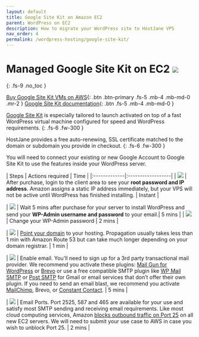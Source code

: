 ```yaml
---
layout: default
title: Google Site Kit on Amazon EC2
parent: WordPress on EC2
description: How to migrate your WordPress site to HostJane VPS
nav_order: 4
permalink: /wordpress-hosting/google-site-kit/
---
```


# Managed Google Site Kit on EC2 ![](/assets/wave.svg)
{: .fs-9 .no_toc }

[Buy Google Site Kit VMs on AWS](https://cloud.hostjane.com/vps/?appType=0&app=2){: .btn .btn-primary .fs-5 .mb-4 .mb-md-0 .mr-2 } [Google Site Kit documentation](https://sitekit.withgoogle.com/documentation/){: .btn .fs-5 .mb-4 .mb-md-0 }

[Google Site Kit](https://sitekit.withgoogle.com/) is especially tailored to launch activated on top of a fast WordPress virtual machine configured for speed and WordPress requirements. 
{: .fs-6 .fw-300 }

HostJane provides a free auto-renewing, SSL certificate matched to the domain or subdomain you provide in checkout.
{: .fs-6 .fw-300 }

<span class="green">You will need to connect your existing or new Google Account to Google Site Kit to use the features inside your WordPress server.</span>

| Steps       | Actions required    | Time |
|:-------------|:------------------|
|   ![](/assets/one.svg)           | After purchase, login to the client area to see your **root password and IP address**. Amazon assigns a static IP address immediately, but your VPS will not be active until WordPress has finished installing. | Instant |

|   ![](/assets/two.svg)           | Wait 5 mins after purchase for your server to install WordPress and send your **WP-Admin username and password** to your email.| 5 mins |
| ![](/assets/three.svg)  | Change your WP-Admin password  | 2 mins |

| ![](/assets/four.svg) | [Point your domain](/point-your-domain/) to your hosting. Propagation usually takes less than 1 min with Amazon Route 53 but can take much longer depending on your domain registrar. | 1 min |

| ![](/assets/five.svg)  | Enable email. You'll need to sign  up for a 3rd party transactional mail provider. We recommend you activate these plugins: [Mail Gun for WordPress](https://wordpress.org/plugins/mailgun/) or [Brevo](https://wordpress.org/plugins/mailin/) or use a free compatible SMTP plugin like [WP Mail SMTP](https://wordpress.org/plugins/wp-mail-smtp/) or [Post SMTP](https://wordpress.org/plugins/post-smtp/) for Gmail or email services that don’t offer their own plugin. If you need to send an email blast, we recommend you activate [MailChimp](https://wordpress.org/plugins/mailchimp-for-wp/), Brevo, or [Constant Contact](https://wordpress.org/plugins/constant-contact-forms/). | 5 mins |

| ![](/assets/six.svg)  | Email Ports. Port 2525, 587 and 465 are available for your use and satisfy most SMTP sending and receiving email requirements. Like most cloud computing services, Amazon [blocks outbound traffic on Port 25](https://docs.aws.amazon.com/AWSEC2/latest/UserGuide/ec2-resource-limits.html#port-25-throttle) on all new EC2 servers. We will need to submit your use case to AWS in case you wish to unblock Port 25. | 2 mins |